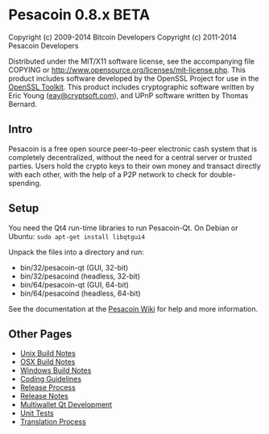 Pesacoin 0.8.x BETA
====================

Copyright (c) 2009-2014 Bitcoin Developers
Copyright (c) 2011-2014 Pesacoin Developers

Distributed under the MIT/X11 software license, see the accompanying
file COPYING or http://www.opensource.org/licenses/mit-license.php.
This product includes software developed by the OpenSSL Project for use in the [OpenSSL Toolkit](http://www.openssl.org/). This product includes
cryptographic software written by Eric Young ([eay@cryptsoft.com](mailto:eay@cryptsoft.com)), and UPnP software written by Thomas Bernard.


Intro
---------------------
Pesacoin is a free open source peer-to-peer electronic cash system that is
completely decentralized, without the need for a central server or trusted
parties.  Users hold the crypto keys to their own money and transact directly
with each other, with the help of a P2P network to check for double-spending.


Setup
---------------------
You need the Qt4 run-time libraries to run Pesacoin-Qt. On Debian or Ubuntu:
	`sudo apt-get install libqtgui4`

Unpack the files into a directory and run:

- bin/32/pesacoin-qt (GUI, 32-bit)
- bin/32/pesacoind (headless, 32-bit)
- bin/64/pesacoin-qt (GUI, 64-bit)
- bin/64/pesacoind (headless, 64-bit)

See the documentation at the [Pesacoin Wiki](http://pesacoin.info)
for help and more information.


Other Pages
---------------------
- [Unix Build Notes](build-unix.md)
- [OSX Build Notes](build-osx.md)
- [Windows Build Notes](build-msw.md)
- [Coding Guidelines](coding.md)
- [Release Process](release-process.md)
- [Release Notes](release-notes.md)
- [Multiwallet Qt Development](multiwallet-qt.md)
- [Unit Tests](unit-tests.md)
- [Translation Process](translation_process.md)

